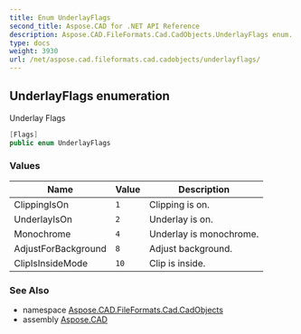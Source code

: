 ```yaml
---
title: Enum UnderlayFlags
second_title: Aspose.CAD for .NET API Reference
description: Aspose.CAD.FileFormats.Cad.CadObjects.UnderlayFlags enum. Underlay Flags
type: docs
weight: 3930
url: /net/aspose.cad.fileformats.cad.cadobjects/underlayflags/
---
```

## UnderlayFlags enumeration

Underlay Flags

```csharp
[Flags]
public enum UnderlayFlags
```

### Values

| Name | Value | Description |
| --- | --- | --- |
| ClippingIsOn | `1` | Clipping is on. |
| UnderlayIsOn | `2` | Underlay is on. |
| Monochrome | `4` | Underlay is monochrome. |
| AdjustForBackground | `8` | Adjust background. |
| ClipIsInsideMode | `10` | Clip is inside. |

### See Also

* namespace [Aspose.CAD.FileFormats.Cad.CadObjects](../../aspose.cad.fileformats.cad.cadobjects/)
* assembly [Aspose.CAD](../../)



